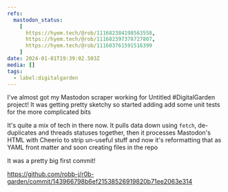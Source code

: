 ```yaml
---
refs:
  mastodon_status:
    [
      https://hyem.tech/@rob/111682384198563558,
      https://hyem.tech/@rob/111682397378727807,
      https://hyem.tech/@rob/111683761591516399
    ]
date: 2024-01-01T19:39:02.503Z
media: []
tags:
  - label:digitalgarden
---
```


I've almost got my Mastodon scraper working for Untitled #DigitalGarden project! It was getting pretty sketchy so started adding add some unit tests for the more complicated bits

It's quite a mix of tech in there now. It pulls data down using `fetch`, de-duplicates and threads statuses together, then it processes Mastodon's HTML with Cheerio to strip un-useful stuff and now it's reformatting that as YAML front matter and soon creating files in the repo

It was a pretty big first commit!

https://github.com/robb-j/r0b-garden/commit/143966798b6ef21538526919820b71ee2063e314
